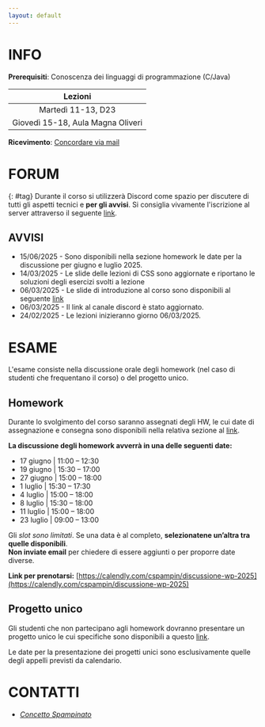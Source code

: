 ```yaml
---
layout: default
---
```


# INFO

**Prerequisiti**: Conoscenza dei linguaggi di programmazione (C/Java)  

| Lezioni            |
| :----------------: |
| Martedì 11-13, D23 |
| Giovedì 15-18, Aula Magna Oliveri |

**Ricevimento**: [Concordare via mail](#staff) 

# FORUM 
{: #tag}
Durante il corso si utilizzerà Discord come spazio per discutere di tutti gli aspetti tecnici e **per gli avvisi**. Si consiglia vivamente l'iscrizione al server attraverso il seguente [link](https://discord.gg/U9VNZHmEC6).

## AVVISI
- 15/06/2025 - Sono disponibili nella sezione homework le date per la discussione per giugno e luglio 2025.
- 14/03/2025 - Le slide delle lezioni di CSS sono aggiornate e riportano le soluzioni degli esercizi svolti a lezione
- 06/03/2025 - Le slide di introduzione al corso sono disponibili al seguente [link](https://drive.google.com/file/d/1EZY7q1FsQGVTG0G5oWY-ayoeQWwmVDoj/view?usp=sharing)
- 06/03/2025 - Il link al canale discord è stato aggiornato.
- 24/02/2025 - Le lezioni inizieranno giorno 06/03/2025.


# ESAME
L'esame consiste nella discussione orale degli homework (nel caso di studenti che frequentano il corso) o del progetto unico.  

## Homework

Durante lo svolgimento del corso saranno assegnati degli HW, le cui date di assegnazione e consegna sono disponibili nella relativa sezione al [link](./homework.md). 

**La discussione degli homework avverrà in una delle seguenti date:**

- 17 giugno | 11:00 – 12:30  
- 19 giugno | 15:30 – 17:00  
- 27 giugno | 15:00 – 18:00  
- 1 luglio   | 15:30 – 17:30  
- 4 luglio   | 15:00 – 18:00  
- 8 luglio   | 15:30 – 18:00  
- 11 luglio | 15:00 – 18:00  
- 23 luglio | 09:00 – 13:00  

Gli *slot sono limitati*. Se una data è al completo, **selezionatene un’altra tra quelle disponibili**.  
**Non inviate email** per chiedere di essere aggiunti o per proporre date diverse.

**Link per prenotarsi:** [https://calendly.com/cspampin/discussione-wp-2025](https://calendly.com/cspampin/discussione-wp-2025)  


## Progetto unico

Gli studenti che non partecipano agli homework dovranno presentare un progetto unico le cui specifiche sono
disponibili a questo [link](https://drive.google.com/file/d/108HxBicJ0u5Dils_82hDVs94bTGHVvOI/view?usp=sharing).

Le date per la presentazione dei progetti unici sono
esclusivamente quelle degli appelli previsti da calendario. 

# CONTATTI

- *[Concetto Spampinato](mailto:concetto.spampinato@unict.it)*

